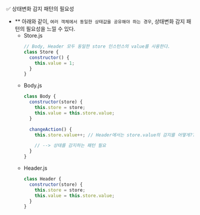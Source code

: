 ✅ 상태변화 감지 패턴의 필요성

* ** 아래와 같이, `여러 객체에서 동일한 상태값을 공유해야 하는 경우`, 상태변화 감지 패턴의 필요성을 느낄 수 있다.
    * Store.js
      ```js
      // Body, Header 모두 동일한 store 인스턴스의 value를 사용한다.
      class Store {
        constructor() {
          this.value = 1;
        }
      }
      ```
    * Body.js
      ```js
      class Body {
        constructor(store) {
          this.store = store;
          this.value = this.store.value;
        }

        changeAction() {
          this.store.value++; // Header에서는 store.value의 감지를 어떻게???? setInterval로 주기적으로?? X

          // --> 상태를 감지하는 패턴 필요
        }
      }
      ```
    * Header.js
      ```js
      class Header {
        constructor(store) {
          this.store = store;
          this.value = this.store.value;
        }
      }
      ```